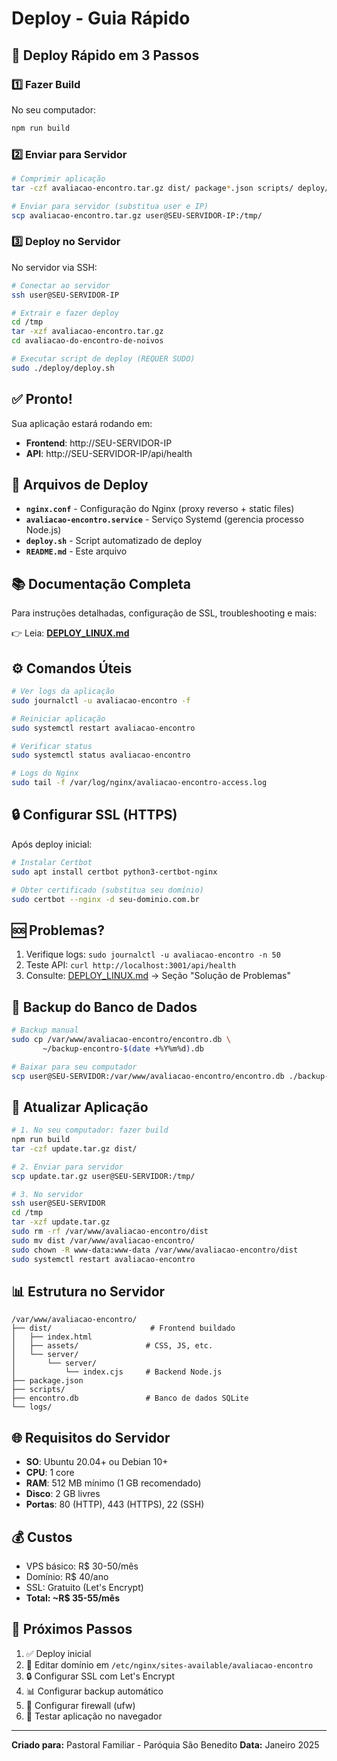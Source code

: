 # Deploy - Guia Rápido

## 🚀 Deploy Rápido em 3 Passos

### 1️⃣ Fazer Build

No seu computador:

```bash
npm run build
```

### 2️⃣ Enviar para Servidor

```bash
# Comprimir aplicação
tar -czf avaliacao-encontro.tar.gz dist/ package*.json scripts/ deploy/

# Enviar para servidor (substitua user e IP)
scp avaliacao-encontro.tar.gz user@SEU-SERVIDOR-IP:/tmp/
```

### 3️⃣ Deploy no Servidor

No servidor via SSH:

```bash
# Conectar ao servidor
ssh user@SEU-SERVIDOR-IP

# Extrair e fazer deploy
cd /tmp
tar -xzf avaliacao-encontro.tar.gz
cd avaliacao-do-encontro-de-noivos

# Executar script de deploy (REQUER SUDO)
sudo ./deploy/deploy.sh
```

## ✅ Pronto!

Sua aplicação estará rodando em:
- **Frontend**: http://SEU-SERVIDOR-IP
- **API**: http://SEU-SERVIDOR-IP/api/health

## 📁 Arquivos de Deploy

- **`nginx.conf`** - Configuração do Nginx (proxy reverso + static files)
- **`avaliacao-encontro.service`** - Serviço Systemd (gerencia processo Node.js)
- **`deploy.sh`** - Script automatizado de deploy
- **`README.md`** - Este arquivo

## 📚 Documentação Completa

Para instruções detalhadas, configuração de SSL, troubleshooting e mais:

👉 Leia: **[DEPLOY_LINUX.md](../DEPLOY_LINUX.md)**

## ⚙️ Comandos Úteis

```bash
# Ver logs da aplicação
sudo journalctl -u avaliacao-encontro -f

# Reiniciar aplicação
sudo systemctl restart avaliacao-encontro

# Verificar status
sudo systemctl status avaliacao-encontro

# Logs do Nginx
sudo tail -f /var/log/nginx/avaliacao-encontro-access.log
```

## 🔒 Configurar SSL (HTTPS)

Após deploy inicial:

```bash
# Instalar Certbot
sudo apt install certbot python3-certbot-nginx

# Obter certificado (substitua seu domínio)
sudo certbot --nginx -d seu-dominio.com.br
```

## 🆘 Problemas?

1. Verifique logs: `sudo journalctl -u avaliacao-encontro -n 50`
2. Teste API: `curl http://localhost:3001/api/health`
3. Consulte: [DEPLOY_LINUX.md](../DEPLOY_LINUX.md) → Seção "Solução de Problemas"

## 💾 Backup do Banco de Dados

```bash
# Backup manual
sudo cp /var/www/avaliacao-encontro/encontro.db \
       ~/backup-encontro-$(date +%Y%m%d).db

# Baixar para seu computador
scp user@SEU-SERVIDOR:/var/www/avaliacao-encontro/encontro.db ./backup-local.db
```

## 🔄 Atualizar Aplicação

```bash
# 1. No seu computador: fazer build
npm run build
tar -czf update.tar.gz dist/

# 2. Enviar para servidor
scp update.tar.gz user@SEU-SERVIDOR:/tmp/

# 3. No servidor
ssh user@SEU-SERVIDOR
cd /tmp
tar -xzf update.tar.gz
sudo rm -rf /var/www/avaliacao-encontro/dist
sudo mv dist /var/www/avaliacao-encontro/
sudo chown -R www-data:www-data /var/www/avaliacao-encontro/dist
sudo systemctl restart avaliacao-encontro
```

## 📊 Estrutura no Servidor

```
/var/www/avaliacao-encontro/
├── dist/                      # Frontend buildado
│   ├── index.html
│   ├── assets/               # CSS, JS, etc.
│   └── server/
│       └── server/
│           └── index.cjs     # Backend Node.js
├── package.json
├── scripts/
├── encontro.db               # Banco de dados SQLite
└── logs/
```

## 🌐 Requisitos do Servidor

- **SO**: Ubuntu 20.04+ ou Debian 10+
- **CPU**: 1 core
- **RAM**: 512 MB mínimo (1 GB recomendado)
- **Disco**: 2 GB livres
- **Portas**: 80 (HTTP), 443 (HTTPS), 22 (SSH)

## 💰 Custos

- VPS básico: R$ 30-50/mês
- Domínio: R$ 40/ano
- SSL: Gratuito (Let's Encrypt)
- **Total: ~R$ 35-55/mês**

## 🎯 Próximos Passos

1. ✅ Deploy inicial
2. 📝 Editar domínio em `/etc/nginx/sites-available/avaliacao-encontro`
3. 🔒 Configurar SSL com Let's Encrypt
4. 📊 Configurar backup automático
5. 🔐 Configurar firewall (ufw)
6. 📱 Testar aplicação no navegador

---

**Criado para:** Pastoral Familiar - Paróquia São Benedito
**Data:** Janeiro 2025
